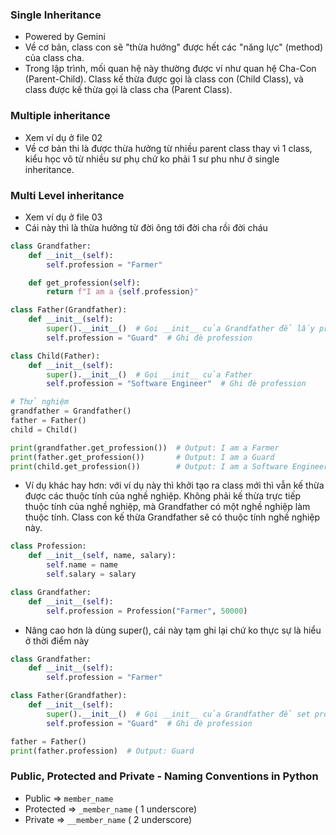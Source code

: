 ### Single Inheritance
- Powered by Gemini
-  Về cơ bản, class con sẽ "thừa hưởng" được hết các "năng lực" (method) của class cha.
- Trong lập trình, mối quan hệ này thường được ví như quan hệ Cha-Con (Parent-Child). Class kế thừa được gọi là class con (Child Class), và class được kế thừa gọi là class cha (Parent Class).


### Multiple inheritance
- Xem ví dụ ở file 02
- Về cơ bản thi là được thừa hưởng từ nhiều parent class thay vì 1 class, kiểu học võ từ nhiều sư phụ chứ ko phải 1 sư phu như ở single inheritance.

### Multi Level inheritance
- Xem ví dụ ở file 03
- Cái này thì là thừa hưởng từ đời ông tới đời cha rồi đời cháu
```python
class Grandfather:
    def __init__(self):
        self.profession = "Farmer"

    def get_profession(self):
        return f"I am a {self.profession}"

class Father(Grandfather):
    def __init__(self):
        super().__init__()  # Gọi __init__ của Grandfather để lấy profession
        self.profession = "Guard"  # Ghi đè profession

class Child(Father):
    def __init__(self):
        super().__init__()  # Gọi __init__ của Father
        self.profession = "Software Engineer"  # Ghi đè profession

# Thử nghiệm
grandfather = Grandfather()
father = Father()
child = Child()

print(grandfather.get_profession())  # Output: I am a Farmer
print(father.get_profession())       # Output: I am a Guard
print(child.get_profession())        # Output: I am a Software Engineer

```

- Ví dụ khác hay hơn: với ví dụ này thì khởi tạo ra class mới thì vẫn kế thừa được các thuộc tính của nghề nghiệp. Không phải kế thừa trực tiếp thuộc tính của nghề nghiệp, mà Grandfather có một nghề nghiệp làm thuộc tính. Class con kế thừa Grandfather sẽ có thuộc tính nghề nghiệp này.
```python
class Profession:
    def __init__(self, name, salary):
        self.name = name
        self.salary = salary

class Grandfather:
    def __init__(self):
        self.profession = Profession("Farmer", 50000)
```

-  Nâng cao hơn là dùng super(), cái này tạm ghi lại chứ ko thực sự là hiểu ở thời điểm này
```python
class Grandfather:
    def __init__(self):
        self.profession = "Farmer"

class Father(Grandfather):
    def __init__(self):
        super().__init__()  # Gọi __init__ của Grandfather để set profession
        self.profession = "Guard"  # Ghi đè profession

father = Father()
print(father.profession)  # Output: Guard
```

### Public, Protected and Private - Naming Conventions in Python
- Public => `member_name`
- Protected => `_member_name` ( 1 underscore)
- Private => `__member_name` ( 2 underscore)